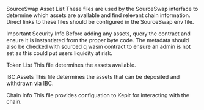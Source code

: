 SourceSwap Asset List
These files are used by the SourceSwap interface to determine which assets are available and find relevant chain information. Direct links to these files should be configured in the SourceSwap env file.

Important Security Info
Before adding any assets, query the contract and ensure it is instantiated from the proper byte code. The metadata should also be checked with sourced q wasm contract <contract-address> to ensure an admin is not set as this could put users liquidity at risk.

Token List
This file determines the assets available.

IBC Assets
This file determines the assets that can be deposited and withdrawn via IBC.

Chain Info
This file provides configuation to Keplr for interacting with the chain.